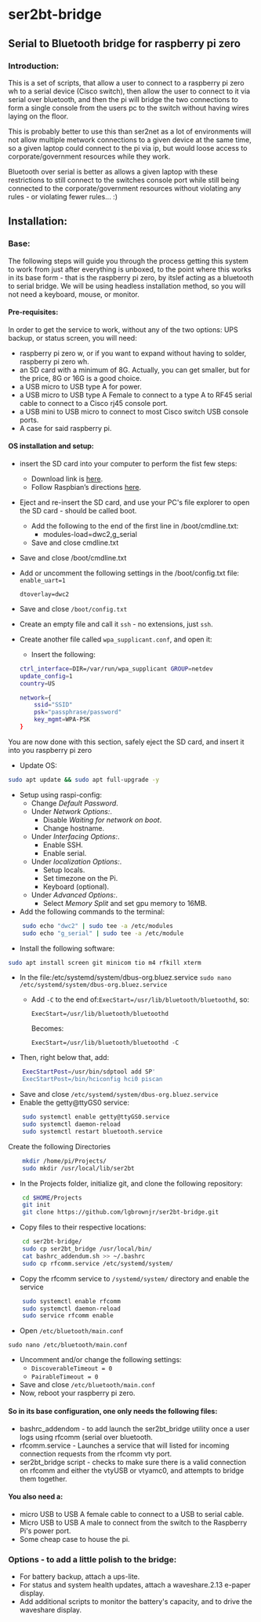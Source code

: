 # ser2bt-bridge
## Serial to Bluetooth bridge for raspberry pi zero
### Introduction:
This is a set of scripts, that allow a user to connect to a raspberry pi zero wh to a serial device (Cisco switch), then allow the user to connect to it via serial over bluetooth, and then the pi will bridge the two connections to form a single console from the users pc to the switch without having wires laying on the floor.

This is probably better to use this than ser2net as a lot of environments will not allow multiple metwork connections to a given device at the same time, so a given laptop could connect to the pi via ip, but would loose access to corporate/government resources while they work.

Bluetooth over serial is better as allows a given laptop with these restrictions to still connect to the switches console port while still being connected to the corporate/government resources without violating any rules - or violating fewer rules... :)
## Installation:
### Base:
The following steps will guide you through the process getting this system to work from just after everything is unboxed, to the point where this works in its base form - that is the raspberry pi zero, by itslef acting as a bluetooth to serial bridge.  We will be using headless installation method, so you will not need a keyboard, mouse, or monitor.
#### Pre-requisites:
In order to get the service to work, without any of the two options: UPS backup, or status screen, you will need:  
- raspberry pi zero w, or if you want to expand without having to solder, raspberry pi zero wh.
- an SD card with a minimum of 8G.  Actually, you can get smaller, but for the price, 8G or 16G is a good choice.
- a USB micro to USB type A for power.
- a USB micro to USB type A Female to connect to a type A to RF45 serial cable to connect to a Cisco rj45 console port.
- a USB mini to USB micro to connect to most Cisco switch USB console ports.
- A case for said raspberry pi.
#### OS installation and setup:
- insert the SD card into your computer to perform the fist few steps:
  - Download link is [here](https://www.raspberrypi.org/downloads/raspberry-pi-os/).
  - Follow Raspbian’s directions [here](https://www.raspberrypi.org/documentation/installation/installing-images/README.md).
- Eject and re-insert the SD card, and use your PC's file explorer to open the SD card - should be called boot.
  - Add the following to the end of the first line in /boot/cmdline.txt:
    - modules-load=dwc2,g_serial
  - Save and close cmdline.txt
- Save and close /boot/cmdline.txt
- Add or uncomment the following settings in the /boot/config.txt file:  
    `enable_uart=1`
    
    `dtoverlay=dwc2`
- Save and close `/boot/config.txt`
- Create an empty file and call it `ssh` - no extensions, just `ssh`.
- Create another file called `wpa_supplicant.conf`, and open it:
  - Insert the following:
  ```bash
  ctrl_interface=DIR=/var/run/wpa_supplicant GROUP=netdev
  update_config=1
  country=US
  
  network={
      ssid="SSID"
      psk="passphrase/password"
      key_mgmt=WPA-PSK
  }
  ```
You are now done with this section, safely eject the SD card, and insert it into you raspberry pi zero
- Update OS:
```bash
sudo apt update && sudo apt full-upgrade -y
```
- Setup using raspi-config:
  - Change *Default Password*.
  - Under *Network Options:*.
    - Disable *Waiting for network on boot*.
    - Change hostname.
  - Under *Interfacing Options:*.
    - Enable SSH.
    - Enable serial.
  - Under *localization Options:*.
    - Setup locals.
    - Set timezone on the Pi.
    - Keyboard (optional).
  - Under *Advanced Options:*.
    - Select *Memory Split* and set gpu memory to 16MB.
- Add the following commands to the terminal:
```bash
    sudo echo "dwc2" | sudo tee -a /etc/modules
    sudo echo "g_serial" | sudo tee -a /etc/module
```
 - Install the following software:
 ```bash
 sudo apt install screen git minicom tio m4 rfkill xterm
 ```
- In the file:/etc/systemd/system/dbus-org.bluez.service
`sudo nano /etc/systemd/system/dbus-org.bluez.service`
  - Add `-C` to the end of:`ExecStart=/usr/lib/bluetooth/bluetoothd`, so:
  
    `ExecStart=/usr/lib/bluetooth/bluetoothd`

    Becomes:

    `ExecStart=/usr/lib/bluetooth/bluetoothd -C`
- Then, right below that, add:
```bash
    ExecStartPost=/usr/bin/sdptool add SP'
    ExecStartPost=/bin/hciconfig hci0 piscan
```
  - Save and close `/etc/systemd/system/dbus-org.bluez.service`
- Enable the getty@ttyGS0 service:
```bash
    sudo systemctl enable getty@ttyGS0.service
    sudo systemctl daemon-reload
    sudo systemctl restart bluetooth.service
```
Create the following Directories
```bash
    mkdir /home/pi/Projects/
    sudo mkdir /usr/local/lib/ser2bt
```
- In the Projects folder, initialize git, and clone the following repository:
```bash
    cd $HOME/Projects
    git init
    git clone https://github.com/lgbrownjr/ser2bt-bridge.git
```
  - Copy files to their respective locations:
```bash
    cd ser2bt-bridge/
    sudo cp ser2bt_bridge /usr/local/bin/
    cat bashrc_addendum.sh >> ~/.bashrc
    sudo cp rfcomm.service /etc/systemd/system/
```
  - Copy the rfcomm service to `/systemd/system/` directory and enable the service
```bash
    sudo systemctl enable rfcomm
    sudo systemctl daemon-reload
    sudo service rfcomm enable
```
- Open `/etc/bluetooth/main.conf`

`sudo nano /etc/bluetooth/main.conf`
  - Uncomment and/or change the following settings:
    - `DiscoverableTimeout = 0`
    - `PairableTimeout = 0`
  - Save and close `/etc/bluetooth/main.conf`
- Now, reboot your raspberry pi zero.
  

 
#### So in its base configuration, one only needs the following files:
- bashrc_addendom - to add launch the ser2bt_bridge utility once a user logs using rfcomm (serial over bluetooth.
- rfcomm.service - Launches a service that will listed for incoming connection requests from the rfcomm vty port.
- ser2bt_bridge script - checks to make sure there is a valid connection on rfcomm and either the vtyUSB or vtyamc0, and attempts to bridge them together.
#### You also need a:
- micro USB to USB A female cable to connect to a USB to serial cable.
- Micro USB to USB A male to connect from the switch to the Raspberry Pi's power port.
- Some cheap case to house the pi.
### Options - to add a little polish to the bridge:
- For battery backup, attach a ups-lite.
- For status and system health updates, attach a waveshare.2.13 e-paper display.
- Add additional scripts to monitor the battery's capacity, and to drive the waveshare display.
